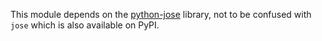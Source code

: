 This module depends on the
[python-jose](https://pypi.org/project/python-jose/) library, not to be
confused with `jose` which is also available on PyPI.
